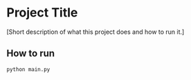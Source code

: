 # Project Title

[Short description of what this project does and how to run it.]

## How to run
```bash
python main.py
